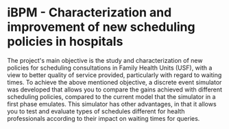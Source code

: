 # iBPM - Characterization and improvement of new scheduling policies in hospitals

The project's main objective is the study and characterization of new policies for scheduling
consultations in Family Health Units (USF), with a view to better quality of service
provided, particularly with regard to waiting times.
To achieve the above mentioned objective, a discrete event simulator was developed that
allows you to compare the gains achieved with different scheduling policies, compared to the current model
that the simulator in a first phase emulates.
This simulator has other advantages, in that it allows you to test and evaluate types of schedules
different for health professionals according to their impact on waiting times for
queries.



